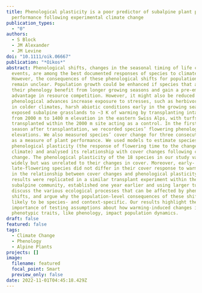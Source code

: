 ```yaml
---
title: Phenological plasticity is a poor predictor of subalpine plant population
  performance following experimental climate change
publication_types:
  - "0"
authors:
  - S Block
  - JM Alexander
  - JM Levine
doi: "10.1111/oik.06667"
publication: "*Oikos*"
abstract: Phenological shifts, changes in the seasonal timing of life cycle
  events, are among the best documented responses of species to climate change.
  However, the consequences of these phenological shifts for population dynamics
  remain unclear. Population growth could be enhanced if species that advance
  their phenology benefit from longer growing seasons and gain a pre-emptive
  advantage in resource competition. However, it might also be reduced if
  phenological advances increase exposure to stresses, such as herbivores and,
  in colder climates, harsh abiotic conditions early in the growing season. We
  exposed subalpine grasslands to ~3 K of warming by transplanting intact turfs
  from 2000 m to 1400 m elevation in the eastern Swiss Alps, with turfs
  transplanted within the 2000 m site acting as a control. In the first growing
  season after transplantation, we recorded species’ flowering phenology at both
  elevations. We also measured species’ cover change for three consecutive years
  as a measure of plant performance. We used models to estimate species’
  phenological plasticity (the response of flowering time to the change in
  climate) and analysed its relationship with cover changes following climate
  change. The phenological plasticity of the 18 species in our study varied
  widely but was unrelated to their changes in cover. Moreover, early- and
  late-flowering species did not differ in their cover response to warming, nor
  in the relationship between cover changes and phenological plasticity. These
  results were replicated in a similar transplant experiment within the same
  subalpine community, established one year earlier and using larger turfs. We
  discuss the various ecological processes that can be affected by phenological
  shifts, and argue why the population-level consequences of these shifts are
  likely to be species- and context-specific. Our results highlight the
  importance of testing assumptions about how warming-induced changes in
  phenotypic traits, like phenology, impact population dynamics.
draft: false
featured: false
tags:
  - Climate Change
  - Phenology
  - Alpine Plants
projects: []
image:
  filename: featured
  focal_point: Smart
  preview_only: false
date: 2022-11-01T04:45:18.429Z
---
```

